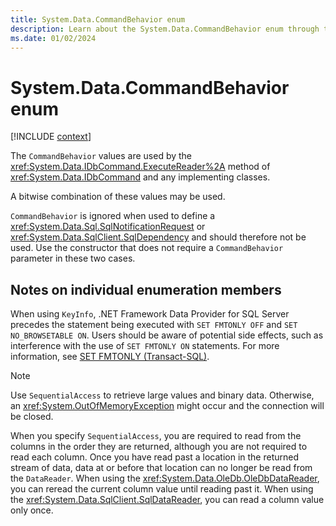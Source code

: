 ```yaml
---
title: System.Data.CommandBehavior enum
description: Learn about the System.Data.CommandBehavior enum through these additional API remarks.
ms.date: 01/02/2024
---
```

# System.Data.CommandBehavior enum

[!INCLUDE [context](includes/context.md)]

The `CommandBehavior` values are used by the <xref:System.Data.IDbCommand.ExecuteReader%2A> method of <xref:System.Data.IDbCommand> and any implementing classes.

A bitwise combination of these values may be used.

`CommandBehavior` is ignored when used to define a <xref:System.Data.Sql.SqlNotificationRequest> or <xref:System.Data.SqlClient.SqlDependency> and should therefore not be used. Use the constructor that does not require a `CommandBehavior` parameter in these two cases.

## Notes on individual enumeration members

When using `KeyInfo`, .NET Framework Data Provider for SQL Server precedes the statement being executed with `SET FMTONLY OFF` and `SET NO_BROWSETABLE ON`. Users should be aware of potential side effects, such as interference with the use of `SET FMTONLY ON` statements. For more information, see [SET FMTONLY (Transact-SQL)](/sql/t-sql/statements/set-fmtonly-transact-sql).

> [!NOTE]
> Use `SequentialAccess` to retrieve large values and binary data. Otherwise, an <xref:System.OutOfMemoryException> might occur and the connection will be closed.

When you specify `SequentialAccess`, you are required to read from the columns in the order they are returned, although you are not required to read each column. Once you have read past a location in the returned stream of data, data at or before that location can no longer be read from the `DataReader`. When using the <xref:System.Data.OleDb.OleDbDataReader>, you can reread the current column value until reading past it. When using the <xref:System.Data.SqlClient.SqlDataReader>, you can read a column value only once.
